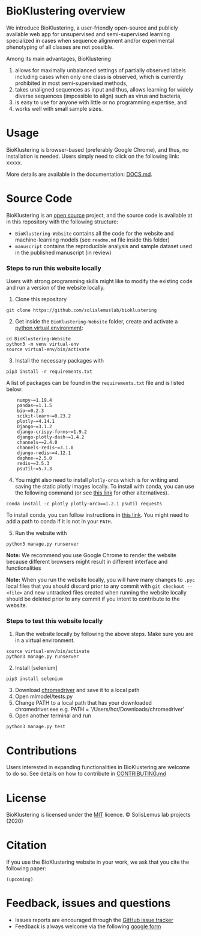 # BioKlustering overview
We introduce BioKlustering, a user-friendly open-source and publicly available web app for unsupervised and semi-supervised learning specialized in cases when sequence alignment and/or experimental phenotyping of all classes are not possible. 

Among its main advantages, BioKlustering

1. allows for maximally unbalanced settings of partially observed labels including cases when only one class is observed, which is currently prohibited in most semi-supervised methods,
2. takes unaligned sequences as input and thus, allows learning for widely diverse sequences (impossible to align) such as virus and bacteria,
3. is easy to use for anyone with little or no programming expertise, and 
4. works well with small sample sizes.


# Usage

BioKlustering is browser-based (preferably Google Chrome), and thus, no installation is needed. Users simply need to click on the following link: xxxxx.

More details are available in the documentation: [DOCS.md](https://github.com/solislemuslab/bioklustering/blob/master/DOCS.md).

# Source Code
BioKlustering is an [open source](http://opensource.org) project, and the source code is available at in this repository with the following structure:
- `BioKlustering-Website` contains all the code for the website and machine-learning models (see `readme.md` file inside this folder)
- `manuscript` contains the reproducible analysis and sample dataset used in the published manuscript (in review)


### Steps to run this website locally

Users with strong programming skills might like to modify the existing code and run a version of the website locally. 

1. Clone this repository
   
```
git clone https://github.com/solislemuslab/bioklustering
```

2. Get inside the `BioKlustering-Website` folder, create and activate a [python virtual environment](https://docs.python.org/3/tutorial/venv.html):

```
cd BioKlustering-Website
python3 -m venv virtual-env
source virtual-env/bin/activate
```
   
3. Install the necessary packages with

```  
pip3 install -r requirements.txt
```

A list of packages can be found in the `requirements.txt` file and is listed below:
```
    numpy~=1.19.4
    pandas~=1.1.5
    bio~=0.2.3
    scikit-learn~=0.23.2
    plotly~=4.14.1
    Django~=3.1.2
    django-crispy-forms~=1.9.2
    django-plotly-dash~=1.4.2
    channels~=2.4.0
    channels-redis~=3.1.0
    django-redis~=4.12.1
    daphne~=2.5.0
    redis~=3.5.3
    psutil~=5.7.3
```

4. You might also need to install `plotly-orca` which is for writing and saving the static plotly images locally. To install with conda, you can use the following command (or see [this link](https://plotly.com/python/orca-management/) for other alternatives). 

```
conda install -c plotly plotly-orca==1.2.1 psutil requests
```
To install conda, you can follow instructions in [this link](https://docs.conda.io/projects/conda/en/latest/user-guide/install/macos.html). You might need to add a path to conda if it is not in your `PATH`.

5. Run the website with

```
python3 manage.py runserver
```

**Note:** We recommend you use Google Chrome to render the website because different browsers might result in different interface and functionalities

**Note:** When you run the website locally, you will have many changes to `.pyc` local files that you should discard prior to any commit with `git checkout -- <file>` and new untracked files created when running the website locally should be deleted prior to any commit if you intent to contribute to the website.

### Steps to test this website locally
1. Run the website locally by following the above steps. Make sure you are in a virtual environment.
```
source virtual-env/bin/activate
python3 manage.py runserver
```
2. Install [selenium]
```
pip3 install selenium
```
3. Download [chromedriver](https://chromedriver.chromium.org/getting-started) and save it to a local path
4. Open mlmodel/tests.py
5. Change PATH to a local path that has your downloaded chromedriver.exe
e.g. PATH = '/Users/hcr/Downloads/chromedriver'
6. Open another terminal and run
```
python3 manage.py test
```


# Contributions

Users interested in expanding functionalities in BioKlustering are welcome to do so.
See details on how to contribute in [CONTRIBUTING.md](https://github.com/solislemuslab/bioklustering/blob/master/CONTRIBUTING.md)

# License
BioKlustering is licensed under the [MIT](https://opensource.org/licenses/MIT) licence. &copy; SolisLemus lab projects (2020)

# Citation
If you use the BioKlustering website in your work, we ask that you cite the following paper:
```
(upcoming)
```

# Feedback, issues and questions

- Issues reports are encouraged through the [GitHub issue tracker](https://github.com/solislemuslab/bioklustering/issues)
- Feedback is always welcome via the following [google form](https://forms.gle/SUYQ6X3WNotpQphj6)
